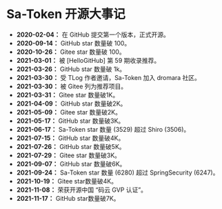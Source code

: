# Sa-Token 开源大事记


- **2020-02-04：** 在 GitHub 提交第一个版本，正式开源。
- **2020-09-14：** GitHub star 数量破 100。
- **2020-10-26：** Gitee star 数量破 100。
- **2021-03-01：** 被 [HelloGitHub] 第 59 期收录推荐。
- **2021-03-26：** GitHub star 数量破 1k。
- **2021-03-30：** 受 TLog 作者邀请，Sa-Token 加入 dromara 社区。
- **2021-03-30：** 被 Gitee 列为推荐项目。
- **2021-03-31：** Gitee star 数量破1K。
- **2021-04-09：** GitHub star 数量破2K。
- **2021-05-09：** Gitee star 数量破2K。
- **2021-05-17：** GitHub star 数量破3K。
- **2021-06-17：** Sa-Token star 数量 (3529) 超过 Shiro (3506)。
- **2021-07-15：** GitHub star 数量破4K。
- **2021-07-26：** GitHub star 数量破5K。
- **2021-07-29：** Gitee star 数量破3K。
- **2021-09-07：** GitHub star 数量破6K。
- **2021-09-24：** Sa-Token star 数量 (6280) 超过 SpringSecurity (6247)。
- **2021-10-19：** Gitee star数量破4K。
- **2021-11-08：** 荣获开源中国 “码云 GVP 认证”。
- **2021-11-17：** GitHub star数量破7K。

		
